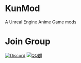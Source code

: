 # KunMod
A Unreal Engine Anime Game mods

# Join Group
[![Discord](https://discordapp.com/api/guilds/1079432683760930823/widget.png?style=shield)](https://discord.gg/QYu59wctHT)
[![QQ群](https://i.postimg.cc/MGqtP1P8/image.png)](https://qm.qq.com/q/FVX6QpU5qi)
